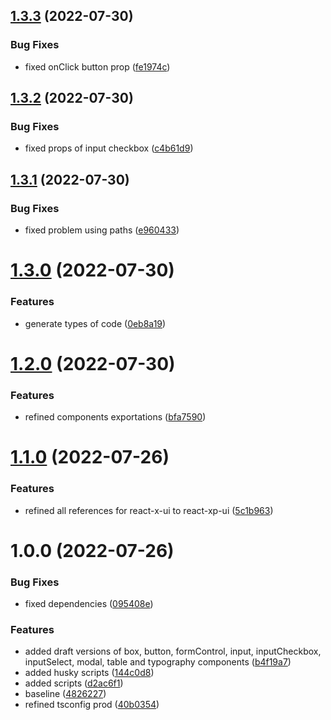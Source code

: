 ## [1.3.3](https://github.com/fabio7maia/react-xp-ui/compare/v1.3.2...v1.3.3) (2022-07-30)


### Bug Fixes

* fixed onClick button prop ([fe1974c](https://github.com/fabio7maia/react-xp-ui/commit/fe1974c739f083900c4a732e642829f7530d2d51))

## [1.3.2](https://github.com/fabio7maia/react-xp-ui/compare/v1.3.1...v1.3.2) (2022-07-30)


### Bug Fixes

* fixed props of input checkbox ([c4b61d9](https://github.com/fabio7maia/react-xp-ui/commit/c4b61d9559ccad2b2f0b3f7e8d29ce8cd5892000))

## [1.3.1](https://github.com/fabio7maia/react-xp-ui/compare/v1.3.0...v1.3.1) (2022-07-30)


### Bug Fixes

* fixed problem using paths ([e960433](https://github.com/fabio7maia/react-xp-ui/commit/e9604334c17fc204b11a3fdfc0b15f567d6fa6d3))

# [1.3.0](https://github.com/fabio7maia/react-xp-ui/compare/v1.2.0...v1.3.0) (2022-07-30)


### Features

* generate types of code ([0eb8a19](https://github.com/fabio7maia/react-xp-ui/commit/0eb8a19c8bfc681dc548d3424e265ba7b85cdc85))

# [1.2.0](https://github.com/fabio7maia/react-xp-ui/compare/v1.1.0...v1.2.0) (2022-07-30)


### Features

* refined components exportations ([bfa7590](https://github.com/fabio7maia/react-xp-ui/commit/bfa75905879bd07bc26540a8447102ccbc281fe1))

# [1.1.0](https://github.com/fabio7maia/react-x-ui/compare/v1.0.0...v1.1.0) (2022-07-26)


### Features

* refined all references for react-x-ui to react-xp-ui ([5c1b963](https://github.com/fabio7maia/react-x-ui/commit/5c1b96373b474998f2cfd2ef3901ceb6a6c71e33))

# 1.0.0 (2022-07-26)


### Bug Fixes

* fixed dependencies ([095408e](https://github.com/fabio7maia/react-x-ui/commit/095408e89e16978be6fda2d3ef28754ec72f38d8))


### Features

* added draft versions of box, button, formControl, input, inputCheckbox, inputSelect, modal, table and typography components ([b4f19a7](https://github.com/fabio7maia/react-x-ui/commit/b4f19a709c85d5fb04aebb15ece24b253dc238f0))
* added husky scripts ([144c0d8](https://github.com/fabio7maia/react-x-ui/commit/144c0d8ecea973cd6e85fff04726ac238da254dc))
* added scripts ([d2ac6f1](https://github.com/fabio7maia/react-x-ui/commit/d2ac6f182b5aa6619b633d7db5d8fc115dbf2e6a))
* baseline ([4826227](https://github.com/fabio7maia/react-x-ui/commit/4826227e5884e813ad59f7c7aee8ce36e1964cf6))
* refined tsconfig prod ([40b0354](https://github.com/fabio7maia/react-x-ui/commit/40b0354316a95f110e7670d72b1385a38c25f35b))
